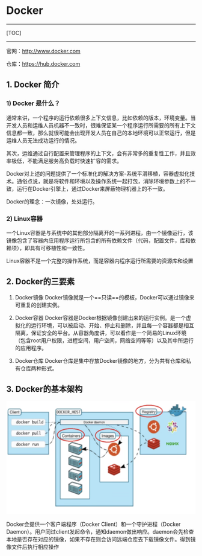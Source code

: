 # Docker

------

[TOC]

------

官网：http://www.docker.com

仓库：https://hub.docker.com

## 1. Docker 简介

### 1) Docker 是什么？

通常来讲，一个程序的运行依赖很多上下文信息，比如依赖的版本，环境变量。当开发人员和运维人员机器不一致时，很难保证某一个程序运行所需要的所有上下文信息都一致，那么就很可能会出现开发人员在自己的本地环境可以正常运行，但是运维人员无法成功运行的情况。

其次，运维通过自行配置来管理程序的上下文，会有非常多的重复性工作，并且效率极低，不能满足服务高负载时快速扩容的需求。

Docker对上述的问题提供了一个标准化的解决方案-系统平滑移植，容器虚拟化技术。通俗点说，就是将软件和环境以及操作系统一起打包，消除环境参数上的不一致，运行在Docker引擎上，通过Docker来屏蔽物理机器上的不一致。

Docker的理念：一次镜像，处处运行。

### 2) Linux容器

一个Linux容器是与系统中的其他部分隔离开的一系列进程，由一个镜像运行，该镜像包含了容器内应用程序运行所包含的所有依赖文件（代码，配置文件，库和依赖项），即具有可移植性和一致性。

Linux容器不是一个完整的操作系统，而是容器内程序运行所需要的资源库和设置

## 2. Docker的三要素

1. Docker镜像
Docker镜像就是一个==只读==的模板，Docker可以通过镜像来可重复的创建实例。

1. Docker容器
Docker容器是Docker根据镜像创建出来的运行实例。是一个虚拟化的运行环境，可以被启动、开始、停止和删除，并且每一个容器都是相互隔离，保证安全的平台。从容器角度讲，可以看作是一个简易的Linux环境（包含root用户权限，进程空间，用户空间，网络空间等等）以及其中所运行的应用程序。

1. Docker仓库
Docker仓库是集中存放Docker镜像的地方，分为共有仓库和私有仓库两种形式。

## 3. Docker的基本架构

<img src="../../resource/docker/1.png" alt="架构图" style="zoom:50%;" />

Docker会提供一个客户端程序（Docker Client）和一个守护进程（Docker Daemon）。用户同过client发起命令，通知daemon做出响应。daemon会先检查本地是否存在对应的镜像，如果不存在则会访问远端仓库去下载镜像文件。得到镜像文件后执行相应操作
